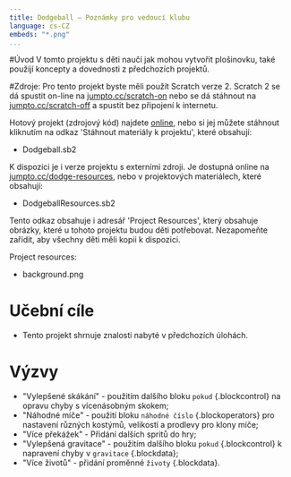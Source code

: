 ```yaml
---
title: Dodgeball — Poznámky pro vedoucí klubu
language: cs-CZ
embeds: "*.png"
...
```


#Úvod
 V tomto projektu s děti naučí jak mohou vytvořit plošinovku, také použijí koncepty a dovednosti z předchozích projektů.

#Zdroje:
Pro tento projekt byste měli použít Scratch verze 2. Scratch 2 se dá spustit on-line na  [jumpto.cc/scratch-on](http://jumpto.cc/scratch-on) nebo se dá stáhnout na  [jumpto.cc/scratch-off](http://jumpto.cc/scratch-off) a spustit bez připojení k internetu.

Hotový projekt (zdrojový kód) najdete <a href="http://scratch.mit.edu/projects/39740618/#editor">online</a>, nebo si jej můžete stáhnout kliknutím na odkaz 'Stáhnout materiály k projektu', které obsahují:

+ Dodgeball.sb2

K dispozici je i verze projektu s externími zdroji. Je dostupná online na [jumpto.cc/dodge-resources](http://jumpto.cc/dodge-resources), nebo v projektových materiálech, které obsahují:

+ DodgeballResources.sb2

Tento odkaz obsahuje i adresář 'Project Resources', který obsahuje obrázky, které u tohoto projektu budou děti potřebovat. Nezapomeňte zařídit, aby všechny děti měli kopii k dispozici.

Project resources:
+ background.png

# Učební cíle
+ Tento projekt shrnuje znalosti nabyté v předchozích úlohách.

# Výzvy
+ "Vylepšené skákání" - použitím dalšího bloku `pokud` {.blockcontrol} na opravu chyby s vícenásobným skokem;
+ "Náhodné míče" - použití bloku `náhodné číslo` {.blockoperators} pro nastavení různých kostýmů, velikostí a prodlevy pro klony míče;
+ "Více překážek" - Přidání dalších spritů do hry;
+ "Vylepšená gravitace" - použitím dalšího bloku `pokud` {.blockcontrol} k napravení chyby v `gravitace` {.blockdata};
+ "Více životů" - přidání proměnné `životy` {.blockdata}.
